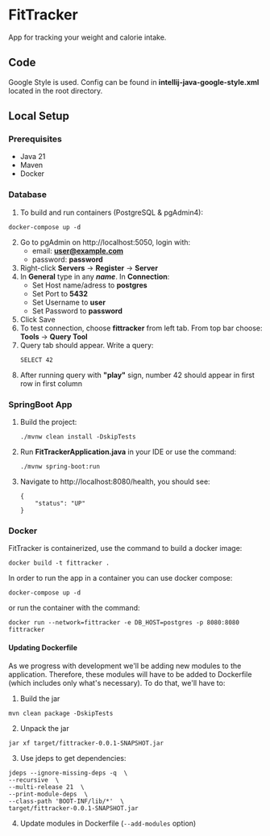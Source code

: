 # FitTracker

App for tracking your weight and calorie intake.

## Code

Google Style is used. Config can be found in **intellij-java-google-style.xml** located in the root directory.

## Local Setup

### Prerequisites

* Java 21
* Maven
* Docker

### Database

1. To build and run containers (PostgreSQL & pgAdmin4):

```
docker-compose up -d
```

2. Go to pgAdmin on http://localhost:5050, login with:
    * email: **user@example.com**
    * password: **password**
3. Right-click **Servers** -> **Register** -> **Server**
4. In **General** type in any **_name_**. In **Connection**:
    * Set Host name/adress to **postgres**
    * Set Port to **5432**
    * Set Username to **user**
    * Set Password to **password**
5. Click Save
6. To test connection, choose **fittracker** from left tab. From top bar choose: **Tools** -> **Query Tool**
7. Query tab should appear. Write a query:
    ```
    SELECT 42
    ```
9. After running query with **"play"** sign, number 42 should appear in first row in first column

### SpringBoot App

1. Build the project:
    ```
    ./mvnw clean install -DskipTests
    ``` 
2. Run **FitTrackerApplication.java** in your IDE or use the command:
    ```
    ./mvnw spring-boot:run
    ``` 
3. Navigate to http://localhost:8080/health, you should see:
    ```
    {
        "status": "UP"
    }
    ```

### Docker

FitTracker is containerized, use the command to build a docker image:

`docker build -t fittracker .`

In order to run the app in a container you can use docker compose:

```
docker-compose up -d
```

or run the container with the command:

`docker run --network=fittracker -e DB_HOST=postgres -p 8080:8080 fittracker`

#### Updating Dockerfile

As we progress with development we'll be adding new modules to the application.
Therefore, these modules will have to be added to Dockerfile (which includes only what's necessary).
To do that, we'll have to:

1. Build the jar

```
mvn clean package -DskipTests 
```

2. Unpack the jar
```
jar xf target/fittracker-0.0.1-SNAPSHOT.jar
```

3. Use jdeps to get dependencies:

```
jdeps --ignore-missing-deps -q  \
--recursive  \
--multi-release 21  \
--print-module-deps  \
--class-path 'BOOT-INF/lib/*'  \
target/fittracker-0.0.1-SNAPSHOT.jar
```

4. Update modules in Dockerfile (`--add-modules` option)
